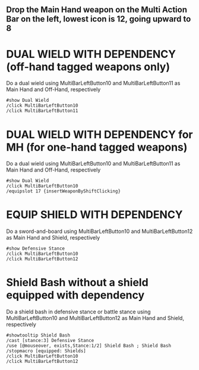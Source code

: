## Drop the Main Hand weapon on the Multi Action Bar on the left, lowest icon is 12, going upward to 8

# DUAL WIELD WITH DEPENDENCY (off-hand tagged weapons only)
Do a dual wield using MultiBarLeftButton10 and MultiBarLeftButton11 as Main Hand and Off-Hand, respectively
```
#show Dual Wield
/click MultiBarLeftButton10
/click MultiBarLeftButton11
```

# DUAL WIELD WITH DEPENDENCY for MH (for one-hand tagged weapons)
Do a dual wield using MultiBarLeftButton10 and MultiBarLeftButton11 as Main Hand and Off-Hand, respectively
```
#show Dual Wield
/click MultiBarLeftButton10
/equipslot 17 {insertWeaponByShiftClicking}
```

# EQUIP SHIELD WITH DEPENDENCY
Do a sword-and-board using MultiBarLeftButton10 and MultiBarLeftButton12 as Main Hand and Shield, respectively
```
#show Defensive Stance
/click MultiBarLeftButton10
/click MultiBarLeftButton12
```

# Shield Bash without a shield equipped with dependency
Do a shield bash in defensive stance or battle stance using MultiBarLeftButton10 and MultiBarLeftButton12 as Main Hand and Shield, respectively
```
#showtooltip Shield Bash
/cast [stance:3] Defensive Stance
/use [@mouseover, exists,Stance:1/2] Shield Bash ; Shield Bash
/stopmacro [equipped: Shields]
/click MultiBarLeftButton10
/click MultiBarLeftButton12
```
